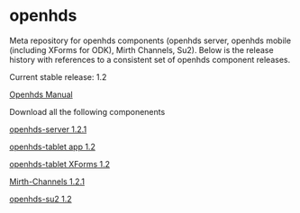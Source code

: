 openhds
=======

Meta repository for openhds components (openhds server, openhds mobile (including XForms for ODK), Mirth Channels, Su2). Below is the release history with references to a consistent set of openhds component releases.

Current stable release: 1.2

[Openhds Manual](https://github.com/SwissTPH/openhds/blob/master/doc/OpenHDS_Manual.pdf?raw=true)

Download all the following componenents

[openhds-server 1.2.1](https://github.com/SwissTPH/openhds-server/releases/download/openhds-1.2.1/openhds.war)

[openhds-tablet app 1.2](https://github.com/SwissTPH/openhds-tablet/releases/download/1.2/openhds-tablet1.2.apk)

[openhds-tablet XForms 1.2](https://github.com/SwissTPH/openhds-tablet/releases/download/1.2/xlsforms.zip)

[Mirth-Channels 1.2.1](https://github.com/SwissTPH/Mirth-Channels/releases/download/v1.2.1/Mirth-Channels.zip)

[openhds-su2 1.2](https://github.com/SwissTPH/openhds-su2/archive/v1.2.zip)


